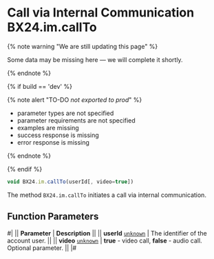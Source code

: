 # Call via Internal Communication BX24.im.callTo

{% note warning "We are still updating this page" %}

Some data may be missing here — we will complete it shortly.

{% endnote %}

{% if build == 'dev' %}

{% note alert "TO-DO _not exported to prod_" %}

- parameter types are not specified
- parameter requirements are not specified
- examples are missing
- success response is missing
- error response is missing

{% endnote %}

{% endif %}

```js
void BX24.im.callTo(userId[, video=true])
```

The method `BX24.im.callTo` initiates a call via internal communication.

## Function Parameters

#|
|| **Parameter** | **Description** ||
|| **userId**
[`unknown`](../../../api-reference/data-types.md) | The identifier of the account user. ||
|| **video**
[`unknown`](../../../api-reference/data-types.md) | **true** - video call, **false** - audio call. Optional parameter. ||
|#